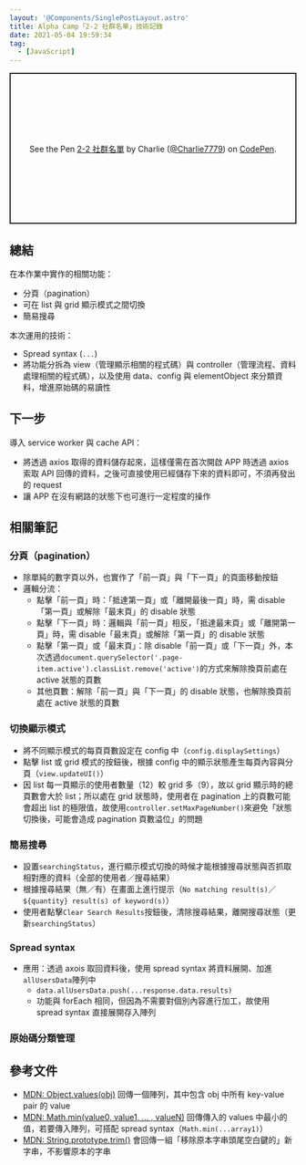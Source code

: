 ```yaml
---
layout: '@Components/SinglePostLayout.astro'
title: Alpha Camp「2-2 社群名單」技術記錄
date: 2021-05-04 19:59:34
tag:
  - [JavaScript]
---
```


<p class="codepen" data-height="265" data-theme-id="dark" data-default-tab="js,result" data-user="Charlie7779" data-slug-hash="ExZJLzG" style="height: 265px; box-sizing: border-box; display: flex; align-items: center; justify-content: center; border: 2px solid; margin: 1em 0; padding: 1em;" data-pen-title="2-2 社群名單">
  <span>See the Pen <a href="https://codepen.io/Charlie7779/pen/ExZJLzG">
  2-2 社群名單</a> by Charlie (<a href="https://codepen.io/Charlie7779">@Charlie7779</a>)
  on <a href="https://codepen.io">CodePen</a>.</span>
</p>
<script async src="https://cpwebassets.codepen.io/assets/embed/ei.js"></script>

## 總結

在本作業中實作的相關功能：

- 分頁（pagination）
- 可在 list 與 grid 顯示模式之間切換
- 簡易搜尋

本次運用的技術：

- Spread syntax (`...`)
- 將功能分拆為 view（管理顯示相關的程式碼）與 controller（管理流程、資料處理相關的程式碼），以及使用 data、config 與 elementObject 來分類資料，增進原始碼的易讀性

## 下一步

導入 service worker 與 cache API：

- 將透過 axios 取得的資料儲存起來，這樣僅需在首次開啟 APP 時透過 axios 索取 API 回傳的資料，之後可直接使用已經儲存下來的資料即可，不須再發出的 request
- 讓 APP 在沒有網路的狀態下也可進行一定程度的操作

## 相關筆記

### 分頁（pagination）

- 除單純的數字頁以外，也實作了「前一頁」與「下一頁」的頁面移動按鈕
- 邏輯分流：
  - 點擊「前一頁」時：「抵達第一頁」或「離開最後一頁」時，需 disable「第一頁」或解除「最末頁」的 disable 狀態
  - 點擊「下一頁」時：邏輯與「前一頁」相反，「抵達最末頁」或「離開第一頁」時，需 disable「最末頁」或解除「第一頁」的 disable 狀態
  - 點擊「第一頁」或「最末頁」：除 disable「前一頁」或「下一頁」外，本次透過`document.querySelector('.page-item.active').classList.remove('active')`的方式來解除換頁前處在 active 狀態的頁數
  - 其他頁數：解除「前一頁」與「下一頁」的 disable 狀態，也解除換頁前處在 active 狀態的頁數

### 切換顯示模式

- 將不同顯示模式的每頁頁數設定在 config 中（`config.displaySettings`）
- 點擊 list 或 grid 模式的按鈕後，根據 config 中的顯示狀態產生每頁內容與分頁（`view.updateUI()`）
- 因 list 每一頁顯示的使用者數量（12）較 grid 多（9），故以 grid 顯示時的總頁數會大於 list；所以處在 grid 狀態時，使用者在 pagination 上的頁數可能會超出 list 的極限值，故使用`controller.setMaxPageNumber()`來避免「狀態切換後，可能會造成 pagination 頁數溢位」的問題

### 簡易搜尋

- 設置`searchingStatus`，進行顯示模式切換的時候才能根據搜尋狀態與否抓取相對應的資料（全部的使用者／搜尋結果）
- 根據搜尋結果（無／有）在畫面上進行提示（`No matching result(s)`／`${quantity} result(s) of keyword(s)`）
- 使用者點擊`Clear Search Results`按鈕後，清除搜尋結果，離開搜尋狀態（更新`searchingStatus`）

### Spread syntax

- 應用：透過 axois 取回資料後，使用 spread syntax 將資料展開、加進`allUsersData`陣列中
  - `data.allUsersData.push(...response.data.results)`
  - 功能與 forEach 相同，但因為不需要對個別內容進行加工，故使用 spread syntax 直接展開存入陣列

### 原始碼分類管理

<script src="https://gist.github.com/tzynwang/a398bbe0721b8199f03347ce03d3b490.js"></script>

## 參考文件

- [MDN: Object.values(obj)](https://developer.mozilla.org/en-US/docs/Web/JavaScript/Reference/Global_objects/Object/values)
  回傳一個陣列，其中包含 obj 中所有 key-value pair 的 value
- [MDN: Math.min(value0, value1, ... , valueN)](https://developer.mozilla.org/en-US/docs/Web/JavaScript/Reference/Global_Objects/Math/min)
  回傳傳入的 values 中最小的值，若要傳入陣列，可搭配 spread syntax（`Math.min(...array1)`）
- [MDN: String.prototype.trim()](https://developer.mozilla.org/en-US/docs/Web/JavaScript/Reference/Global_Objects/String/Trim)
  會回傳一組「移除原本字串頭尾空白鍵的」新字串，不影響原本的字串
